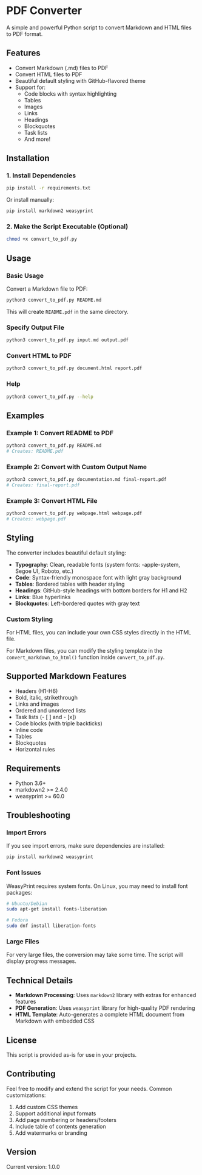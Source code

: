 # PDF Converter

A simple and powerful Python script to convert Markdown and HTML files to PDF format.

## Features

- Convert Markdown (.md) files to PDF
- Convert HTML files to PDF
- Beautiful default styling with GitHub-flavored theme
- Support for:
  - Code blocks with syntax highlighting
  - Tables
  - Images
  - Links
  - Headings
  - Blockquotes
  - Task lists
  - And more!

## Installation

### 1. Install Dependencies

```bash
pip install -r requirements.txt
```

Or install manually:

```bash
pip install markdown2 weasyprint
```

### 2. Make the Script Executable (Optional)

```bash
chmod +x convert_to_pdf.py
```

## Usage

### Basic Usage

Convert a Markdown file to PDF:

```bash
python3 convert_to_pdf.py README.md
```

This will create `README.pdf` in the same directory.

### Specify Output File

```bash
python3 convert_to_pdf.py input.md output.pdf
```

### Convert HTML to PDF

```bash
python3 convert_to_pdf.py document.html report.pdf
```

### Help

```bash
python3 convert_to_pdf.py --help
```

## Examples

### Example 1: Convert README to PDF

```bash
python3 convert_to_pdf.py README.md
# Creates: README.pdf
```

### Example 2: Convert with Custom Output Name

```bash
python3 convert_to_pdf.py documentation.md final-report.pdf
# Creates: final-report.pdf
```

### Example 3: Convert HTML File

```bash
python3 convert_to_pdf.py webpage.html webpage.pdf
# Creates: webpage.pdf
```

## Styling

The converter includes beautiful default styling:

- **Typography**: Clean, readable fonts (system fonts: -apple-system, Segoe UI, Roboto, etc.)
- **Code**: Syntax-friendly monospace font with light gray background
- **Tables**: Bordered tables with header styling
- **Headings**: GitHub-style headings with bottom borders for H1 and H2
- **Links**: Blue hyperlinks
- **Blockquotes**: Left-bordered quotes with gray text

### Custom Styling

For HTML files, you can include your own CSS styles directly in the HTML file.

For Markdown files, you can modify the styling template in the `convert_markdown_to_html()` function inside `convert_to_pdf.py`.

## Supported Markdown Features

- Headers (H1-H6)
- Bold, italic, strikethrough
- Links and images
- Ordered and unordered lists
- Task lists (- [ ] and - [x])
- Code blocks (with triple backticks)
- Inline code
- Tables
- Blockquotes
- Horizontal rules

## Requirements

- Python 3.6+
- markdown2 >= 2.4.0
- weasyprint >= 60.0

## Troubleshooting

### Import Errors

If you see import errors, make sure dependencies are installed:

```bash
pip install markdown2 weasyprint
```

### Font Issues

WeasyPrint requires system fonts. On Linux, you may need to install font packages:

```bash
# Ubuntu/Debian
sudo apt-get install fonts-liberation

# Fedora
sudo dnf install liberation-fonts
```

### Large Files

For very large files, the conversion may take some time. The script will display progress messages.

## Technical Details

- **Markdown Processing**: Uses `markdown2` library with extras for enhanced features
- **PDF Generation**: Uses `weasyprint` library for high-quality PDF rendering
- **HTML Template**: Auto-generates a complete HTML document from Markdown with embedded CSS

## License

This script is provided as-is for use in your projects.

## Contributing

Feel free to modify and extend the script for your needs. Common customizations:

1. Add custom CSS themes
2. Support additional input formats
3. Add page numbering or headers/footers
4. Include table of contents generation
5. Add watermarks or branding

## Version

Current version: 1.0.0
